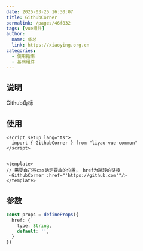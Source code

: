 ```yaml
---
date: 2025-03-25 16:30:07
title: GithubCorner
permalink: /pages/46f832
tags: [vue组件]
author:
  name: 华总
  link: https://xiaoying.org.cn
categories:
  - 使用指南
  - 基础组件
---
```


## 说明

Github角标

## 使用

```vue
<script setup lang="ts">
  import { GithubCorner } from "liyao-vue-common"
</script>


<template>
// 需要自己写css确定要放的位置， href为跳转的链接
 <GithubCorner :href="'https://github.com'"/> 
</template>
```



## 参数

```typescript
const props = defineProps({
  href: {
    type: String,
    default: '',
  }
})

```



